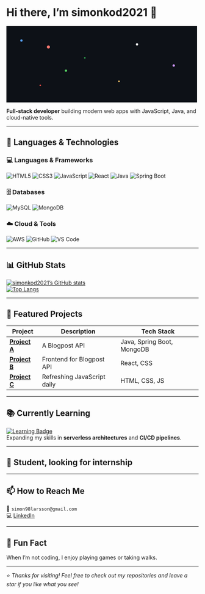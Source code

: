 # Hi there, I’m **simonkod2021** 👋  
<svg width="500" height="200" viewBox="0 0 500 200" xmlns="http://www.w3.org/2000/svg">
  <!-- Background -->
  <rect width="500" height="200" fill="#0d1117"/>

  <!-- Particle definitions -->
  <!-- Each circle moves diagonally with varying speeds -->
  <circle cx="20" cy="30" r="3" fill="#58a6ff">
    <animate attributeName="cx" values="20;480;20" dur="8s" repeatCount="indefinite"/>
    <animate attributeName="cy" values="30;170;30" dur="6s" repeatCount="indefinite"/>
  </circle>

  <circle cx="100" cy="50" r="4" fill="#ff7b72">
    <animate attributeName="cx" values="100;400;100" dur="10s" repeatCount="indefinite"/>
    <animate attributeName="cy" values="50;150;50" dur="7s" repeatCount="indefinite"/>
  </circle>

  <circle cx="200" cy="80" r="2" fill="#2ea44f">
    <animate attributeName="cx" values="200;300;200" dur="6s" repeatCount="indefinite"/>
    <animate attributeName="cy" values="80;120;80" dur="4s" repeatCount="indefinite"/>
  </circle>

  <circle cx="350" cy="40" r="3" fill="#f3f3f3">
    <animate attributeName="cx" values="350;150;350" dur="9s" repeatCount="indefinite"/>
    <animate attributeName="cy" values="40;160;40" dur="5s" repeatCount="indefinite"/>
  </circle>

  <circle cx="450" cy="100" r="3" fill="#d299ff">
    <animate attributeName="cx" values="450;50;450" dur="12s" repeatCount="indefinite"/>
    <animate attributeName="cy" values="100;180;100" dur="8s" repeatCount="indefinite"/>
  </circle>

  <circle cx="300" cy="150" r="2" fill="#ffcb6b">
    <animate attributeName="cx" values="300;200;300" dur="7s" repeatCount="indefinite"/>
    <animate attributeName="cy" values="150;50;150" dur="6s" repeatCount="indefinite"/>
  </circle>

  <circle cx="150" cy="120" r="3" fill="#56d364">
    <animate attributeName="cx" values="150;350;150" dur="11s" repeatCount="indefinite"/>
    <animate attributeName="cy" values="120;30;120" dur="9s" repeatCount="indefinite"/>
  </circle>

  <circle cx="80" cy="160" r="2" fill="#f85149">
    <animate attributeName="cx" values="80;420;80" dur="13s" repeatCount="indefinite"/>
    <animate attributeName="cy" values="160;20;160" dur="10s" repeatCount="indefinite"/>
  </circle>
</svg>

**Full-stack developer** building modern web apps with JavaScript, Java, and cloud-native tools.

---

## 🧰 Languages & Technologies  

### 💻 Languages & Frameworks  
![HTML5](https://img.shields.io/badge/HTML5-E34F26?style=for-the-badge&logo=html5&logoColor=white)
![CSS3](https://img.shields.io/badge/CSS3-1572B6?style=for-the-badge&logo=css3&logoColor=white)
![JavaScript](https://img.shields.io/badge/JavaScript-F7DF1E?style=for-the-badge&logo=javascript&logoColor=black)
![React](https://img.shields.io/badge/React-61DAFB?style=for-the-badge&logo=react&logoColor=black)
![Java](https://img.shields.io/badge/Java-007396?style=for-the-badge&logo=openjdk&logoColor=white)
![Spring Boot](https://img.shields.io/badge/Spring%20Boot-6DB33F?style=for-the-badge&logo=springboot&logoColor=white)

### 🗄️ Databases  
![MySQL](https://img.shields.io/badge/MySQL-4479A1?style=for-the-badge&logo=mysql&logoColor=white)
![MongoDB](https://img.shields.io/badge/MongoDB-4EA94B?style=for-the-badge&logo=mongodb&logoColor=white)

### ☁️ Cloud & Tools  
![AWS](https://img.shields.io/badge/AWS-232F3E?style=for-the-badge&logo=amazonaws&logoColor=white)
![GitHub](https://img.shields.io/badge/GitHub-181717?style=for-the-badge&logo=github&logoColor=white)
![VS Code](https://img.shields.io/badge/VS%20Code-007ACC?style=for-the-badge&logo=visualstudiocode&logoColor=white)

---

## 📊 GitHub Stats  

[![simonkod2021’s GitHub stats](https://github-readme-stats.vercel.app/api?username=simonkod2021&show_icons=true&theme=default&count_private=true)](https://github.com/simonkod2021)  
[![Top Langs](https://github-readme-stats.vercel.app/api/top-langs/?username=simonkod2021&layout=compact&theme=default)](https://github.com/simonkod2021)  

---

## 🚀 Featured Projects  

| Project | Description | Tech Stack |
|----------|--------------|-------------|
| [**Project A**](https://github.com/simonkod2021/simon-security-server) | A Blogpost API | Java, Spring Boot, MongoDB |
| [**Project B**](https://github.com/simonkod2021/simon-frontend) | Frontend for Blogpost API | React, CSS |
| [**Project C**](https://github.com/simonkod2021/30-days-of-javascript) | Refreshing JavaScript daily | HTML, CSS, JS |

---

## 📚 Currently Learning  
[![Learning Badge](https://img.shields.io/badge/Learning-AWS%20Serverless-brightgreen?style=for-the-badge&logo=amazonaws&logoColor=white)](https://aws.amazon.com/serverless/)  
Expanding my skills in **serverless architectures** and **CI/CD pipelines**.

---

## 💼 Student, looking for internship

---

## 📫 How to Reach Me  
📧 `simon98larsson@gmail.com`  
💻 [LinkedIn](https://www.linkedin.com/in/simon-larsson-912227317/)

---

## 🎯 Fun Fact  
When I’m not coding, I enjoy playing games or taking walks.

---

⭐️ *Thanks for visiting! Feel free to check out my repositories and leave a star if you like what you see!*  
